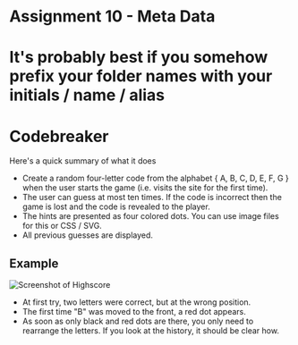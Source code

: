 # Assignment 10 - Meta Data #
It's probably best if you somehow prefix your folder names with your initials / name / alias
=======
# Codebreaker 

Here's a quick summary of what it does

- Create a random four-letter code from the alphabet { A, B, C, D, E, F, G } when the user starts the game (i.e. visits the site for the first time).
- The user can guess at most ten times. If the code is incorrect then the game is lost and the code is revealed to the player.
- The hints are presented as four colored dots. You can use image files for this or CSS / SVG.
- All previous guesses are displayed.


## Example
![Screenshot of Highscore](codebreaker-screenshot.png)

- At first try, two letters were correct, but at the wrong position. 
- The first time "B" was moved to the front, a red dot appears.
- As soon as only black and red dots are there, you only need to rearrange the letters. If you look at the history, it should be clear how. 

